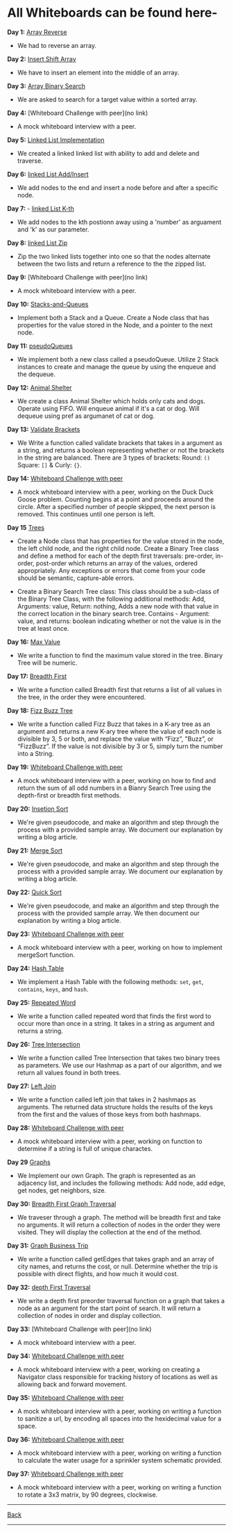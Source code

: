 # All Whiteboards can be found here-

**Day 1:** [Array Reverse](/assets/array-reverse.png)

- We had to reverse an array.

**Day 2:** [Insert Shift Array](/assets/insert-shift-array.png)

- We have to insert an element into the middle of an array.

**Day 3:** [Array Binary Search](/assets/array-binary-search.png)

- We are asked to search for a target value within a sorted array.

**Day 4:** [Whiteboard Challenge with peer](no link)

- A mock whiteboard interview with a peer.

**Day 5:** [Linked List Implementation](/assets/Linked-lists.png)

- We created a linked linked list with ability to add and delete and traverse.

**Day 6:** [linked List Add/Insert](/assets/Linked-lists.png)

- We add nodes to the end and insert a node before and after a specific node.

**Day 7:** - [linked List K-th](/assets/linked-list-kth.png)

- We add nodes to the kth postionn away using a 'number' as arguament and 'k' as our parameter.

**Day 8:** [linked List Zip](/assets/LLZiplist.png)

- Zip the two linked lists together into one so that the nodes alternate between the two lists and return a reference to the the zipped list.

**Day 9:** [Whiteboard Challenge with peer](no link)

- A mock whiteboard interview with a peer.

**Day 10:** [Stacks-and-Queues](/assets/stacks-and-queues.png)

- Implement both a Stack and a Queue. Create a Node class that has properties for the value stored in the Node, and a pointer to the next node.

**Day 11:** [pseudoQueues](/assets/stacks-and-queues.png)

- We implement both a new class called a pseudoQueue. Utilize 2 Stack instances to create and manage the queue by using the enqueue and the dequeue.

**Day 12:** [Animal Shelter](/assets/AnimalShelter.png)

- We create a class Animal Shelter which holds only cats and dogs. Operate using FIFO. Will enqueue animal if it's a cat or dog. Will dequeue using pref as argumanet of cat or dog.

**Day 13:** [Validate Brackets](/assets/ValidateBracket.png)

- We Write a function called validate brackets that takes in a argument as a string, and returns a boolean representing whether or not the brackets in the string are balanced. There are 3 types of brackets: Round: `()` Square: `[]` & Curly: `{}`.

**Day 14:** [Whiteboard Challenge with peer](/assets/Wtbrd.challenge-14.png)

- A mock whiteboard interview with a peer, working on the Duck Duck Goose problem. Counting begins at a point and proceeds around the circle. After a specified number of people skipped, the next person is removed. This continues until one person is left.

**Day 15** [Trees](/assets/tree.png)

- Create a Node class that has properties for the value stored in the node, the left child node, and the right child node. Create a Binary Tree class and define a method for each of the depth first traversals: pre-order, in-order,
post-order which returns an array of the values, ordered appropriately. Any exceptions or errors that come from your code should be semantic, capture-able errors.

- Create a Binary Search Tree class: This class should be a sub-class of the Binary Tree Class, with the following additional methods: Add, Arguments: value, Return: nothing, Adds a new node with that value in the correct location in the binary search tree. Contains - Argument: value, and returns: boolean indicating whether or not the value is in the tree at least once.

**Day 16:** [Max Value](/assets/MaxValue.png)

- We write a function to find the maximum value stored in the tree. Binary Tree will be numeric.

**Day 17:** [Breadth First](/assets/breadth-first.png)

- We write a function called Breadth first that returns a list of all values in the tree, in the order they were encountered.

**Day 18:** [Fizz Buzz Tree](/assets/fizz-buzz.png)

- We write a function called Fizz Buzz that takes in a K-ary tree as an argument and returns a new K-ary tree where the value of each node is divisible by 3, 5 or both, and replace the value with “Fizz”, "Buzz”, or “FizzBuzz”. If the value is not divisible by 3 or 5, simply turn the number into a String.

**Day 19:** [Whiteboard Challenge with peer](/assets/Wtbrd.challenge-19.png)

- A mock whiteboard interview with a peer, working on how to find and return the sum of all odd numbers in a Bianry Search Tree using the depth-first or breadth first methods.

**Day 20:** [Insetion Sort](/assets/insertionSort/InsertionSort.png)

- We're given pseudocode, and make an algorithm and step through the process with a provided sample array. We document our explanation by writing a blog article.

**Day 21:** [Merge Sort](/assets/mergeSort/mergeSort.png)

- We're given pseudocode, and make an algorithm and step through the process with a provided sample array. We document our explanation by writing a blog article.

**Day 22:** [Quick Sort](/assets/quickSort/QuickSort.png)

- We're given pseudocode, and make an algorithm and step through the process with the provided sample array. We then document our explanation by writing a blog article.

**Day 23:** [Whiteboard Challenge with peer](/assets/Wtbrd.challenge-23.png)

- A mock whiteboard interview with a peer, working on how to implement mergeSort function.

**Day 24:** [Hash Table](/assets/hashtable.png)

- We implement a Hash Table with the following methods: `set`, `get`, `contains`, `keys`, and `hash`.

**Day 25:** [Repeated Word](/assets/Repeated-word.png)

- We write a function called repeated word that finds the first word to occur more than once in a string. It takes in a string as argument and returns a string.

**Day 26:** [Tree Intersection](/assets/TreeIntersection.png)

- We write a function called Tree Intersection that takes two binary trees as parameters. We use our Hashmap as a part of our algorithm, and we return all values found in both trees.

**Day 27:** [Left Join](../assets/Left-join.png)

- We write a function called left join that takes in 2 hashmaps as arguments. The returned data structure holds the results of the keys from the first and the values of those keys from both hashmaps.

**Day 28:** [Whiteboard Challenge with peer](../assets/Wtbrd.challenge-34.png)

- A mock whiteboard interview with a peer, working on function to determine if a string is full of unique charactes.

**Day 29** [Graphs](../assets/graphs.png)

- We Implement our own Graph. The graph is represented as an adjacency list, and includes the following methods: Add node, add edge, get nodes, get neighbors, size.

**Day 30:** [Breadth First Graph Traversal](../assets/breadth-1st-graph.png)

- We traveser through a graph. The method will be breadth first and take no arguments. It will return a collection of nodes in the order they were visited. They will display the collection at the end of the method.

**Day 31:** [Graph Business Trip](../assets/Graph-businessTrip.png)

- We write a function called getEdges that takes graph and an array of city names, and returns the cost, or null. Determine whether the trip is possible with direct flights, and how much it would cost.

**Day 32:** [depth First Traversal](../assets/depth-first-graph.png)

- We write a depth first preorder traversal function on a graph that takes a node as an argument for the start point of search. It will return a collection of nodes in order and display collection.

**Day 33:** [Whiteboard Challenge with peer](no link)

- A mock whiteboard interview with a peer.

**Day 34:** [Whiteboard Challenge with peer](../assets/Wtbrd.challenge-34.png)

- A mock whiteboard interview with a peer, working on creating a Navigator class responsible for tracking history of locations as well as allowing back and forward movement.

**Day 35:** [Whiteboard Challenge with peer](../assets/Wtbrd.challenge-35.png)

- A mock whiteboard interview with a peer, working on writing a function to sanitize a url, by encoding all spaces into the hexidecimal value for a space.

**Day 36:** [Whiteboard Challenge with peer](../assets/Wtbrd.challenge-36.png)

- A mock whiteboard interview with a peer, working on writing a function to calculate the water usage for a sprinkler system schematic provided.

**Day 37:** [Whiteboard Challenge with peer](../assets/Wtbrd.challenge-37.png)

- A mock whiteboard interview with a peer, working on writing a function to rotate a 3x3 matrix, by 90 degrees, clockwise.

---
[Back](/README.md)

---

<!-- EOF -->
